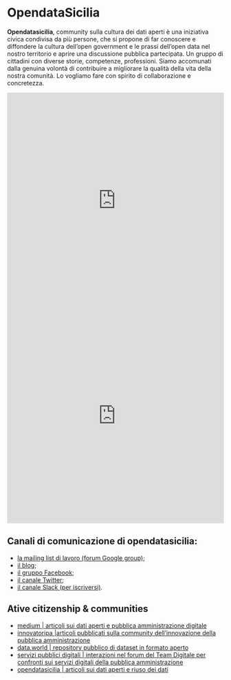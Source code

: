 # OpendataSicilia

**Opendatasicilia**, community sulla cultura dei dati aperti è una iniziativa civica condivisa da più persone, che si propone di far conoscere e diffondere la cultura dell’open government e le prassi dell’open data nel nostro territorio e aprire una discussione pubblica partecipata. Un gruppo di cittadini con diverse storie, competenze, professioni. Siamo accomunati dalla genuina volontà di contribuire a migliorare la qualità della vita della nostra comunità. Lo vogliamo fare con spirito di collaborazione e concretezza.

<iframe width="100%" height="500" src="https://www.youtube.com/embed/Zj2Kosq-v6k" frameborder="0" allow="autoplay; encrypted-media" allowfullscreen></iframe> <br>
<iframe width="100%" height="500" src="https://www.youtube.com/embed/QOd1SKzxRqA" frameborder="0" allow="autoplay; encrypted-media" allowfullscreen></iframe>



## Canali di comunicazione  di opendatasicilia:
- [la mailing list di lavoro (forum Google group)](https://groups.google.com/forum/#!forum/opendatasicilia); 
- [il blog](http://opendatasicilia.it/); 
- [il gruppo Facebook](https://www.facebook.com/groups/opendatasicilia);  
- [il canale Twitter](https://twitter.com/opendatasicilia); 
- [il canale Slack (per iscriversi)](http://slack.opendatasicilia.it/).

## Ative citizenship & communities
- [medium | articoli sui dati aperti e pubblica amministrazione digitale](https://cirospat.medium.com/) 
- [innovatoripa |articoli pubblicati sulla community dell’innovazione della pubblica amministrazione](http://www.innovatoripa.it/blogs/cirospataro) 
- [data.world | repository pubblico di dataset in formato aperto](https://data.world/cirospat) 
- [servizi pubblici digitali | interazioni nel forum del Team Digitale per confronti sui servizi digitali della pubblica amministrazione](https://forum.italia.it/u/cirospat/activity)  
- [opendatasicilia | articoli sui dati aperti e riuso dei dati](http://opendatasicilia.it/author/cirospat/)
